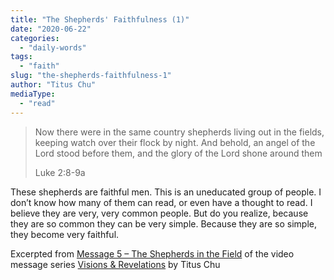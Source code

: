 ```yaml
---
title: "The Shepherds' Faithfulness (1)"
date: "2020-06-22"
categories: 
  - "daily-words"
tags: 
  - "faith"
slug: "the-shepherds-faithfulness-1"
author: "Titus Chu"
mediaType: 
  - "read"
---
```


> Now there were in the same country shepherds living out in the fields, keeping watch over their flock by night. And behold, an angel of the Lord stood before them, and the glory of the Lord shone around them
> 
> Luke 2:8-9a

These shepherds are faithful men. This is an uneducated group of people. I don’t know how many of them can read, or even have a thought to read. I believe they are very, very common people. But do you realize, because they are so common they can be very simple. Because they are so simple, they become very faithful.

Excerpted from [Message 5 – The Shepherds in the Field](https://youtu.be/utZiANP_jA0?t=417) of the video message series [Visions & Revelations](http://english.thechurchincleveland.org/virtual-lords-day.html) by Titus Chu
